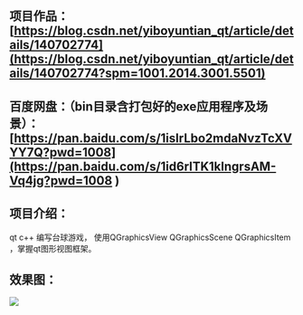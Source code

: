 ## 项目作品：[https://blog.csdn.net/yiboyuntian_qt/article/details/140702774](https://blog.csdn.net/yiboyuntian_qt/article/details/140702774?spm=1001.2014.3001.5501)



## 百度网盘：（bin目录含打包好的exe应用程序及场景）：[https://pan.baidu.com/s/1islrLbo2mdaNvzTcXVYY7Q?pwd=1008](https://pan.baidu.com/s/1id6rITK1klngrsAM-Vq4jg?pwd=1008 )



## 项目介绍：

qt c++ 编写台球游戏， 使用QGraphicsView QGraphicsScene QGraphicsItem ，掌握qt图形视图框架。

## 效果图：

![](https://i-blog.csdnimg.cn/direct/d7dea6322ec244489b9a927bfaa12ccd.gif)
